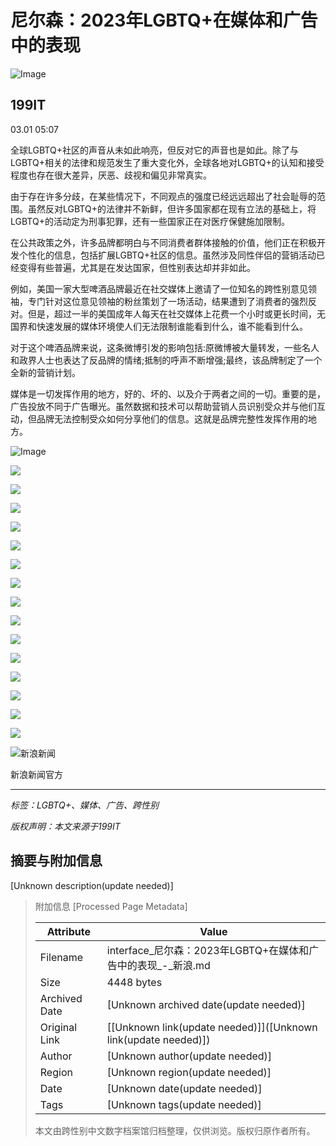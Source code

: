 # 尼尔森：2023年LGBTQ+在媒体和广告中的表现

![Image](//tva1.sinaimg.cn/crop.0.0.299.299.180/6a8c1e07gw1efgokalrxdj208c08cq37.jpg)

## 199IT

03.01 05:07

全球LGBTQ+社区的声音从未如此响亮，但反对它的声音也是如此。除了与LGBTQ+相关的法律和规范发生了重大变化外，全球各地对LGBTQ+的认知和接受程度也存在很大差异，厌恶、歧视和偏见非常真实。

由于存在许多分歧，在某些情况下，不同观点的强度已经远远超出了社会耻辱的范围。虽然反对LGBTQ+的法律并不新鲜，但许多国家都在现有立法的基础上，将LGBTQ+的活动定为刑事犯罪，还有一些国家正在对医疗保健施加限制。

在公共政策之外，许多品牌都明白与不同消费者群体接触的价值，他们正在积极开发个性化的信息，包括扩展LGBTQ+社区的信息。虽然涉及同性伴侣的营销活动已经变得有些普遍，尤其是在发达国家，但性别表达却并非如此。

例如，美国一家大型啤酒品牌最近在社交媒体上邀请了一位知名的跨性别意见领袖，专门针对这位意见领袖的粉丝策划了一场活动，结果遭到了消费者的强烈反对。但是，超过一半的美国成年人每天在社交媒体上花费一个小时或更长时间，无国界和快速发展的媒体环境使人们无法限制谁能看到什么，谁不能看到什么。

对于这个啤酒品牌来说，这条微博引发的影响包括:原微博被大量转发，一些名人和政界人士也表达了反品牌的情绪;抵制的呼声不断增强;最终，该品牌制定了一个全新的营销计划。

媒体是一切发挥作用的地方，好的、坏的、以及介于两者之间的一切。重要的是，广告投放不同于广告曝光。虽然数据和技术可以帮助营销人员识别受众并与他们互动，但品牌无法控制受众如何分享他们的信息。这就是品牌完整性发挥作用的地方。

![Image](//k.sinaimg.cn/n/spider20240301/160/w2040h1320/20240301/b00a-76ea97ea1eb3b0d250f7a78ffe5dac7a.jpg/w700d1q75cms.jpg?by=cms_fixed_width)

![](//k.sinaimg.cn/n/spider20240301/160/w2040h1320/20240301/5acc-b28dcab55c7b30201c7c0bc8e59ff079.jpg/w700d1q75cms.jpg?by=cms_fixed_width)

![](//k.sinaimg.cn/n/spider20240301/160/w2040h1320/20240301/be27-db1e0f93be9923f5fb8a31ae62257ed3.jpg/w700d1q75cms.jpg?by=cms_fixed_width)

![](//k.sinaimg.cn/n/spider20240301/160/w2040h1320/20240301/8dbe-db9e809f925f26e327ce1f340a8dbb0d.jpg/w700d1q75cms.jpg?by=cms_fixed_width)

![](//k.sinaimg.cn/n/spider20240301/160/w2040h1320/20240301/c4c6-82b6ce4fb6a9ec7020474a1d04cfc9af.jpg/w700d1q75cms.jpg?by=cms_fixed_width)

![](//k.sinaimg.cn/n/spider20240301/160/w2040h1320/20240301/cc28-cf3512ceda1178cb4691268883660118.jpg/w700d1q75cms.jpg?by=cms_fixed_width)

![](//k.sinaimg.cn/n/spider20240301/160/w2040h1320/20240301/b1ed-f945b7f0e54f8b18bf51be16bd3d14fb.jpg/w700d1q75cms.jpg?by=cms_fixed_width)

![](//k.sinaimg.cn/n/spider20240301/160/w2040h1320/20240301/f37e-bb4efde7b42723c763d13f5dd7db5300.jpg/w700d1q75cms.jpg?by=cms_fixed_width)

![](//k.sinaimg.cn/n/spider20240301/160/w2040h1320/20240301/7b4d-e17a97a038bc3a84d92ecc316d7bd77d.jpg/w700d1q75cms.jpg?by=cms_fixed_width)

![](//k.sinaimg.cn/n/spider20240301/160/w2040h1320/20240301/7115-b4f97c37b72c98ff8b5279a1510aa54c.jpg/w700d1q75cms.jpg?by=cms_fixed_width)

![](//k.sinaimg.cn/n/spider20240301/160/w2040h1320/20240301/2275-e4ee5a142b75cb57da47afdcdf0dd6b2.jpg/w700d1q75cms.jpg?by=cms_fixed_width)

![](//k.sinaimg.cn/n/spider20240301/160/w2040h1320/20240301/52af-a75ed20c396f78cd1be257aa1062ec7c.jpg/w700d1q75cms.jpg?by=cms_fixed_width)

![](//k.sinaimg.cn/n/spider20240301/160/w2040h1320/20240301/b850-fe98fb2e2c548a0e80be2c8023424855.jpg/w700d1q75cms.jpg?by=cms_fixed_width)

![](//k.sinaimg.cn/n/spider20240301/160/w2040h1320/20240301/aeaa-9aca3939479ea9c7313cfb6e8eb34959.jpg/w700d1q75cms.jpg?by=cms_fixed_width)

![](//k.sinaimg.cn/n/spider20240301/160/w2040h1320/20240301/273d-792937251b8bb08c3ee9b620182d79cc.jpg/w700d1q75cms.jpg?by=cms_fixed_width)

![](//k.sinaimg.cn/n/spider20240301/160/w2040h1320/20240301/9b0e-7c9e47348d7b211ebc32f42fc6036991.jpg/w700d1q75cms.jpg?by=cms_fixed_width)

![新浪新闻](https://n.sinaimg.cn/default/80905340/20200331/sinalogo.png)

新浪新闻官方

---

_标签：LGBTQ+、媒体、广告、跨性别_

_版权声明：本文来源于199IT_

## 摘要与附加信息

<!-- tcd_abstract -->
[Unknown description(update needed)]
<!-- tcd_abstract_end -->

> 附加信息 [Processed Page Metadata]
>
> | Attribute       | Value                                  |
> |-----------------|----------------------------------------|
> | Filename        | interface_尼尔森：2023年LGBTQ+在媒体和广告中的表现_-_新浪.md                             |
> | Size            | 4448 bytes                           |
> | Archived Date   | [Unknown archived date(update needed)]                             |
> | Original Link   | [[Unknown link(update needed)]]([Unknown link(update needed)])                       |
> | Author          | [Unknown author(update needed)]                               |
> | Region          | [Unknown region(update needed)]                               |
> | Date            | [Unknown date(update needed)]                                 |
> | Tags            | [Unknown tags(update needed)]                                 |
>
> 本文由跨性别中文数字档案馆归档整理，仅供浏览。版权归原作者所有。
>
